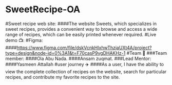 # SweetRecipe-OA
#Sweet recipe web site:
####The website Sweets, which specializes in sweet recipes, provides a convenient way to browse and access a wide range of recipes, which can be easily printed whenever required.
#Live demo 📺:
#Figma:
####https://www.figma.com/file/dskVcnkHIxhwThzjaUXt4A/project?type=design&node-id=0%3A1&t=F70casP9vgDHAKHz-1
#Team 👥
###Team member:
####Ola Abu Nada.
####Ansam zuqmat.
###Lead Mentor:
####Yasmeen Attallah
#user journey ✈️
####As a user, I have the ability to view the complete collection of recipes on the website, search for particular recipes, and contribute my favorite recipes to the site.
